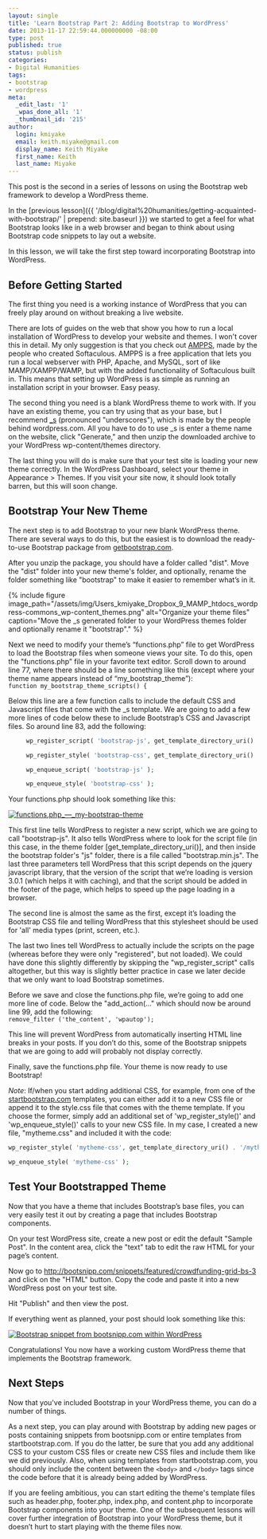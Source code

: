 ```yaml
---
layout: single
title: 'Learn Bootstrap Part 2: Adding Bootstrap to WordPress'
date: 2013-11-17 22:59:44.000000000 -08:00
type: post
published: true
status: publish
categories:
- Digital Humanities
tags:
- bootstrap
- wordpress
meta:
  _edit_last: '1'
  _wpas_done_all: '1'
  _thumbnail_id: '215'
author:
  login: kmiyake
  email: keith.miyake@gmail.com
  display_name: Keith Miyake
  first_name: Keith
  last_name: Miyake
---
```

This post is the second in a series of lessons on using the Bootstrap web framework to develop a WordPress theme.

In the [previous lesson]({{ '/blog/digital%20humanities/getting-acquainted-with-bootstrap/' | prepend: site.baseurl }}) we started to get a feel for what Bootstrap looks like in a web browser and began to think about using Bootstrap code snippets to lay out a website.

In this lesson, we will take the first step toward incorporating Bootstrap into WordPress.

## Before Getting Started

The first thing you need is a working instance of WordPress that you can freely play around on without breaking a live website.

There are lots of guides on the web that show you how to run a local installation of WordPress to develop your website and themes. I won't cover this in detail. My only suggestion is that you check out <a href="http://www.ampps.com/" target="_blank">AMPPS</a>, made by the people who created Softaculous. AMPPS is a free application that lets you run a local webserver with PHP, Apache, and MySQL, sort of like MAMP/XAMPP/WAMP, but with the added functionality of Softaculous built in. This means that setting up WordPress is as simple as running an installation script in your browser. Easy peasy.

The second thing you need is a blank WordPress theme to work with. If you have an existing theme, you can try using that as your base, but I recommend <a href="http://underscores.me/" target="_blank">_s</a> (pronounced "underscores"), which is made by the people behind wordpress.com. All you have to do to use _s is enter a theme name on the website, click "Generate," and then unzip the downloaded archive to your WordPress wp-content/themes directory.

The last thing you will do is make sure that your test site is loading your new theme correctly. In the WordPress Dashboard, select your theme in Appearance > Themes. If you visit your site now, it should look totally barren, but this will soon change.

## Bootstrap Your New Theme

The next step is to add Bootstrap to your new blank WordPress theme. There are several ways to do this, but the easiest is to download the ready-to-use Bootstrap package from <a href="http://getbootstrap.com/" target="_blank">getbootstrap.com</a>. 

After you unzip the package, you should have a folder called "dist". Move the "dist" folder into your new theme's folder, and optionally, rename the folder something like "bootstrap" to make it easier to remember what’s in it. 

{% include figure image_path="/assets/img/Users_kmiyake_Dropbox_9_MAMP_htdocs_wordpress-commons_wp-content_themes.png" alt="Organize your theme files" caption="Move the _s generated folder to your WordPress themes folder and optionally rename it &quot;bootstrap&quot;." %}

Next we need to modify your theme’s “functions.php” file to get WordPress to load the Bootstrap files when someone views your site. To do this, open the "functions.php” file in your favorite text editor. Scroll down to around line 77, where there should be a line something like this (except where your theme name appears instead of “my_bootstrap_theme”):  
```function my_bootstrap_theme_scripts() {```

Below this line are a few function calls to include the default CSS and Javascript files that come with the _s template. We are going to add a few more lines of code below these to include Bootstrap’s CSS and Javascript files. So around line 83, add the following:

```php
     wp_register_script( 'bootstrap-js', get_template_directory_uri() . '/bootstrap/js/bootstrap.min.js', array( 'jquery' ), '3.0.1', true );

     wp_register_style( 'bootstrap-css', get_template_directory_uri() . '/bootstrap/css/bootstrap.min.css', array(), '3.0.1', 'all' );

     wp_enqueue_script( 'bootstrap-js' );

     wp_enqueue_style( 'bootstrap-css' );
```

Your functions.php should look something like this:

<a href="http://keithmiyake.info/wp-content/uploads/2013/11/functions.php_—_my-bootstrap-theme.png"><img src="{{ site.baseurl }}/assets/img/functions.php_&#8212;_my-bootstrap-theme.png" alt="functions.php_—_my-bootstrap-theme" class="aligncenter size-full wp-image-214" /></a>

This first line tells WordPress to register a new script, which we are going to call "bootstrap-js". It also tells WordPress where to look for the script file (in this case, in the theme folder [get_template_directory_uri()], and then inside the bootstrap folder's "js" folder, there is a file called "bootstrap.min.js". The last three parameters tell WordPress that this script depends on the jquery javascript library, that the version of the script that we’re loading is version 3.0.1 (which helps it with caching), and that the script should be added in the footer of the page, which helps to speed up the page loading in a browser.

The second line is almost the same as the first, except it’s loading the Bootstrap CSS file and telling WordPress that this stylesheet should be used for 'all' media types (print, screen, etc.).

The last two lines tell WordPress to actually include the scripts on the page (whereas before they were only "registered", but not loaded). We could have done this slightly differently by skipping the "wp_register_script" calls altogether, but this way is slightly better practice in case we later decide that we only want to load Bootstrap sometimes.

Before we save and close the functions.php file, we’re going to add one more line of code. Below the "add_action(…" which should now be around line 99, add the following:  
```remove_filter ('the_content', 'wpautop');```

This line will prevent WordPress from automatically inserting HTML line breaks in your posts. If you don’t do this, some of the Bootstrap snippets that we are going to add will probably not display correctly.

Finally, save the functions.php file. Your theme is now ready to use Bootstrap!

*Note*: If/when you start adding additional CSS, for example, from one of the <a href="http://startbootstrap.com" target="_blank">startbootstrap.com</a> templates, you can either add it to a new CSS file or append it to the style.css file that comes with the theme template. If you choose the former, simply add an additional set of 'wp_register_style()' and 'wp_enqueue_style()' calls to your new CSS file. In my case, I created a new file, "mytheme.css" and included it with the code:

```php
wp_register_style( 'mytheme-css', get_template_directory_uri() . '/mytheme.css', array(), '0.0.1','all' );

wp_enqueue_style( 'mytheme-css' );
```

## Test Your Bootstrapped Theme

Now that you have a theme that includes Bootstrap’s base files, you can very easily test it out by creating a page that includes Bootstrap components.

On your test WordPress site, create a new post or edit the default "Sample Post". In the content area, click the "text" tab to edit the raw HTML for your page’s content. 

Now go to <a href="http://bootsnipp.com/snippets/featured/crowdfunding-grid-bs-3" target="_blank">http://bootsnipp.com/snippets/featured/crowdfunding-grid-bs-3</a> and click on the "HTML" button. Copy the code and paste it into a new WordPress post on your test site.

Hit "Publish" and then view the post.  

If everything went as planned, your post should look something like this:

<a href="http://keithmiyake.info/wp-content/uploads/2013/11/test_post___Theme_Test_Site.png"><img src="{{ site.baseurl }}/assets/img/test_post___Theme_Test_Site.png" alt="Bootstrap snippet from bootsnipp.com within WordPress" class="aligncenter size-full wp-image-215" /></a>

Congratulations! You now have a working custom WordPress theme that implements the Bootstrap framework.

## Next Steps

Now that you've included Bootstrap in your WordPress theme, you can do a number of things.

As a next step, you can play around with Bootstrap by adding new pages or posts containing snippets from bootsnipp.com or entire templates from startbootstrap.com. If you do the latter, be sure that you add any additional CSS to your custom CSS files or create new CSS files and include them like we did previously. Also, when using templates from startbootstrap.com, you should only include the content between the ```<body>``` and ```</body>``` tags since the code before that it is already being added by WordPress.

If you are feeling ambitious, you can start editing the theme's template files such as header.php, footer.php, index.php, and content.php to incorporate Bootstrap components into your theme. One of the subsequent lessons will cover further integration of Bootstrap into your WordPress theme, but it doesn’t hurt to start playing with the theme files now.

